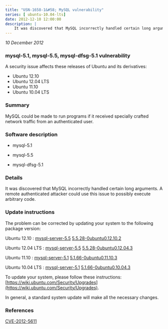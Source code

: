 ```yaml
---
title: "USN-1658-1&#58; MySQL vulnerability"
series: [ ubuntu-10.04-lts]
date: 2012-12-10 12:00:00
description: |
    It was discovered that MySQL incorrectly handled certain long arguments. A remote authenticated attacker could use this issue to possibly execute arbitrary code. 
--- 
```

 
 

*10 December 2012*

### mysql-5.1, mysql-5.5, mysql-dfsg-5.1 vulnerability

A security issue affects these releases of Ubuntu and its derivatives:

* Ubuntu 12.10
* Ubuntu 12.04 LTS
* Ubuntu 11.10
* Ubuntu 10.04 LTS

### Summary

MySQL could be made to run programs if it received specially crafted network traffic from an authenticated user.

### Software description

* mysql-5.1 

* mysql-5.5 

* mysql-dfsg-5.1 

### Details

It was discovered that MySQL incorrectly handled certain long arguments. A remote authenticated attacker could use this issue to possibly execute arbitrary code. 

### Update instructions

The problem can be corrected by updating your system to the following package version:

Ubuntu 12.10
 : [mysql-server-5.5](https://launchpad.net/ubuntu/+source/mysql-5.5) <span> [5.5.28-0ubuntu0.12.10.2](https://launchpad.net/ubuntu/+source/mysql-5.5/5.5.28-0ubuntu0.12.10.2) </span> 

Ubuntu 12.04 LTS
 : [mysql-server-5.5](https://launchpad.net/ubuntu/+source/mysql-5.5) <span> [5.5.28-0ubuntu0.12.04.3](https://launchpad.net/ubuntu/+source/mysql-5.5/5.5.28-0ubuntu0.12.04.3) </span> 

Ubuntu 11.10
 : [mysql-server-5.1](https://launchpad.net/ubuntu/+source/mysql-5.1) <span> [5.1.66-0ubuntu0.11.10.3](https://launchpad.net/ubuntu/+source/mysql-5.1/5.1.66-0ubuntu0.11.10.3) </span> 

Ubuntu 10.04 LTS
 : [mysql-server-5.1](https://launchpad.net/ubuntu/+source/mysql-dfsg-5.1) <span> [5.1.66-0ubuntu0.10.04.3](https://launchpad.net/ubuntu/+source/mysql-dfsg-5.1/5.1.66-0ubuntu0.10.04.3) </span> 

To update your system, please follow these instructions: [https://wiki.ubuntu.com/Security/Upgrades](https://wiki.ubuntu.com/Security/Upgrades).

In general, a standard system update will make all the necessary changes. 

### References

 
 [CVE-2012-5611](http://people.ubuntu.com/~ubuntu-security/cve/CVE-2012-5611)
 

